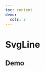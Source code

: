 ```yaml
---
toc: content
demo:
  cols: 2
---
```


# SvgLine

## Demo

<code 
  src='./demos/base.tsx' 
  title='基础使用' 
  description='一条简单的svg直线，设置跟随父元素变化的长度'>
</code>

<code 
  src='./demos/fixed-length.tsx' 
  title='固定长度' 
  description='一条简单的svg直线，设置固定长度'>
</code>
